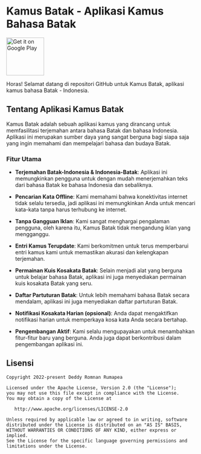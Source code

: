 # Kamus Batak - Aplikasi Kamus Bahasa Batak

<a href="https://play.google.com/store/apps/details?id=com.romnan.kamusbatak" target="_blank">
<img src="https://play.google.com/intl/en_us/badges/images/generic/en-play-badge.png" alt="Get it on Google Play" height="100"/></a>


Horas! Selamat datang di repositori GitHub untuk Kamus Batak, aplikasi kamus bahasa Batak - Indonesia.

## Tentang Aplikasi Kamus Batak

Kamus Batak adalah sebuah aplikasi kamus yang dirancang untuk memfasilitasi terjemahan antara bahasa Batak dan bahasa Indonesia. Aplikasi ini merupakan sumber daya yang sangat berguna bagi siapa saja yang ingin memahami dan mempelajari bahasa dan budaya Batak.

### Fitur Utama

- **Terjemahan Batak-Indonesia & Indonesia-Batak**: Aplikasi ini memungkinkan pengguna untuk dengan mudah menerjemahkan teks dari bahasa Batak ke bahasa Indonesia dan sebaliknya.

- **Pencarian Kata Offline**: Kami memahami bahwa konektivitas internet tidak selalu tersedia, jadi aplikasi ini memungkinkan Anda untuk mencari kata-kata tanpa harus terhubung ke internet.

- **Tanpa Gangguan Iklan**: Kami sangat menghargai pengalaman pengguna, oleh karena itu, Kamus Batak tidak mengandung iklan yang mengganggu.

- **Entri Kamus Terupdate**: Kami berkomitmen untuk terus memperbarui entri kamus kami untuk memastikan akurasi dan kelengkapan terjemahan.

- **Permainan Kuis Kosakata Batak**: Selain menjadi alat yang berguna untuk belajar bahasa Batak, aplikasi ini juga menyediakan permainan kuis kosakata Batak yang seru.

- **Daftar Partuturan Batak**: Untuk lebih memahami bahasa Batak secara mendalam, aplikasi ini juga menyediakan daftar partuturan Batak.

- **Notifikasi Kosakata Harian (opsional)**: Anda dapat mengaktifkan notifikasi harian untuk memperkaya kosa kata Anda secara bertahap.

- **Pengembangan Aktif**: Kami selalu mengupayakan untuk menambahkan fitur-fitur baru yang berguna. Anda juga dapat berkontribusi dalam pengembangan aplikasi ini.

## Lisensi

    Copyright 2022-present Deddy Romnan Rumapea

    Licensed under the Apache License, Version 2.0 (the "License"); 
    you may not use this file except in compliance with the License. 
    You may obtain a copy of the License at

       http://www.apache.org/licenses/LICENSE-2.0

    Unless required by applicable law or agreed to in writing, software
    distributed under the License is distributed on an "AS IS" BASIS,
    WITHOUT WARRANTIES OR CONDITIONS OF ANY KIND, either express or implied.
    See the License for the specific language governing permissions and
    limitations under the License.
